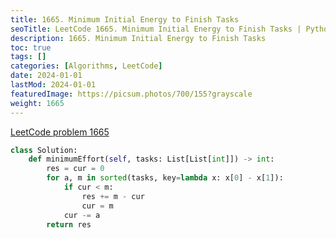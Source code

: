 ```yaml
---
title: 1665. Minimum Initial Energy to Finish Tasks
seoTitle: LeetCode 1665. Minimum Initial Energy to Finish Tasks | Python solution and explanation
description: 1665. Minimum Initial Energy to Finish Tasks
toc: true
tags: []
categories: [Algorithms, LeetCode]
date: 2024-01-01
lastMod: 2024-01-01
featuredImage: https://picsum.photos/700/155?grayscale
weight: 1665
---
```


[LeetCode problem 1665](https://leetcode.com/problems/minimum-initial-energy-to-finish-tasks/)

```python
class Solution:
    def minimumEffort(self, tasks: List[List[int]]) -> int:
        res = cur = 0
        for a, m in sorted(tasks, key=lambda x: x[0] - x[1]):
            if cur < m:
                res += m - cur
                cur = m
            cur -= a
        return res

```
